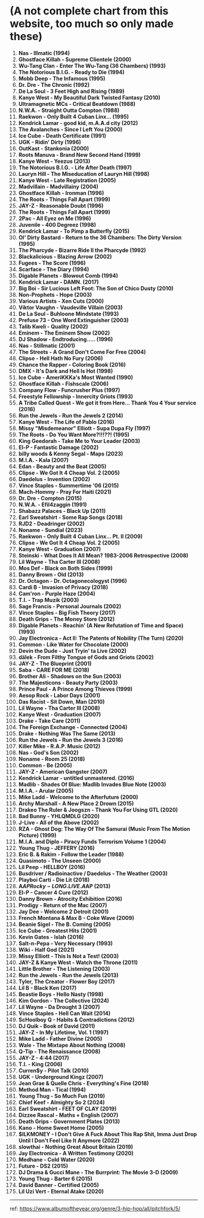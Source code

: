 # (A not complete chart from this website, too much so only made these)

1. **Nas - Illmatic (1994)**
2. **Ghostface Killah - Supreme Clientele (2000)**
3. **Wu-Tang Clan - Enter The Wu-Tang (36 Chambers) (1993)**
4. **The Notorious B.I.G. - Ready to Die (1994)**
5. **Mobb Deep - The Infamous (1995)**
6. **Dr. Dre - The Chronic (1992)**
7. **De La Soul - 3 Feet High and Rising (1989)**
8. **Kanye West - My Beautiful Dark Twisted Fantasy (2010)**
9. **Ultramagnetic MCs - Critical Beatdown (1988)**
10. **N.W.A. - Straight Outta Compton (1988)**
11. **Raekwon - Only Built 4 Cuban Linx... (1995)**
12. **Kendrick Lamar - good kid, m.A.A.d city (2012)**
13. **The Avalanches - Since I Left You (2000)**
14. **Ice Cube - Death Certificate (1991)**
15. **UGK - Ridin' Dirty (1996)**
16. **OutKast - Stankonia (2000)**
17. **Roots Manuva - Brand New Second Hand (1999)**
18. **Kanye West - Yeezus (2013)**
19. **The Notorious B.I.G. - Life After Death (1997)**
20. **Lauryn Hill - The Miseducation of Lauryn Hill (1998)**
21. **Kanye West - Late Registration (2005)**
22. **Madvillain - Madvillainy (2004)**
23. **Ghostface Killah - Ironman (1996)**
24. **The Roots - Things Fall Apart (1999)**
25. **JAY-Z - Reasonable Doubt (1996)**
26. **The Roots - Things Fall Apart (1999)**
27. **2Pac - All Eyez on Me (1996)**
28. **Juvenile - 400 Degreez (1998)**
29. **Kendrick Lamar - To Pimp a Butterfly (2015)**
30. **Ol' Dirty Bastard - Return to the 36 Chambers: The Dirty Version (1995)**
31. **The Pharcyde - Bizarre Ride II the Pharcyde (1992)**
32. **Blackalicious - Blazing Arrow (2002)**
33. **Fugees - The Score (1996)**
34. **Scarface - The Diary (1994)**
35. **Digable Planets - Blowout Comb (1994)**
36. **Kendrick Lamar - DAMN. (2017)**
37. **Big Boi - Sir Lucious Left Foot: The Son of Chico Dusty (2010)**
38. **Non-Prophets - Hope (2003)**
39. **Various Artists - Xen Cuts (2000)**
40. **Viktor Vaughn - Vaudeville Villain (2003)**
41. **De La Soul - Buhloone Mindstate (1993)**
42. **Prefuse 73 - One Word Extinguisher (2003)**
43. **Talib Kweli - Quality (2002)**
44. **Eminem - The Eminem Show (2002)**
45. **DJ Shadow - Endtroducing..... (1996)**
46. **Nas - Stillmatic (2001)**
47. **The Streets - A Grand Don't Come For Free (2004)**
48. **Clipse - Hell Hath No Fury (2006)**
49. **Chance the Rapper - Coloring Book (2016)**
50. **DMX - It's Dark and Hell Is Hot (1998)**
51. **Ice Cube - AmeriKKKa's Most Wanted (1990)**
52. **Ghostface Killah - Fishscale (2006)**
53. **Company Flow - Funcrusher Plus (1997)**
54. **Freestyle Fellowship - Innercity Griots (1993)**
55. **A Tribe Called Quest - We got it from Here... Thank You 4 Your service (2016)**
56. **Run the Jewels - Run the Jewels 2 (2014)**
57. **Kanye West - The Life of Pablo (2016)**
58. **Missy "Misdemeanor" Elliott - Supa Dupa Fly (1997)**
59. **The Roots - Do You Want More?!!!??! (1995)**
60. **King Geedorah - Take Me to Your Leader (2003)**
61. **El-P - Fantastic Damage (2002)**
62. **billy woods & Kenny Segal - Maps (2023)**
63. **M.I.A. - Kala (2007)**
64. **Edan - Beauty and the Beat (2005)**
65. **Clipse - We Got It 4 Cheap Vol. 2 (2005)**
66. **Daedelus - Invention (2002)**
67. **Vince Staples - Summertime '06 (2015)**
68. **Mach-Hommy - Pray For Haiti (2021)**
69. **Dr. Dre - Compton (2015)**
70. **N.W.A. - Efil4zaggin (1991)**
71. **Shabazz Palaces - Black Up (2011)**
72. **Earl Sweatshirt - Some Rap Songs (2018)**
73. **RJD2 - Deadringer (2002)**
74. **Noname - Sundial (2023)**
75. **Raekwon - Only Built 4 Cuban Linx... Pt. II (2009)**
76. **Clipse - We Got It 4 Cheap Vol. 2 (2005)**
77. **Kanye West - Graduation (2007)**
78. **Steinski - What Does It All Mean? 1983-2006 Retrospective (2008)**
79. **Lil Wayne - Tha Carter III (2008)**
80. **Mos Def - Black on Both Sides (1999)**
81. **Danny Brown - Old (2013)**
82. **Dr. Octagon - Dr. Octagonecologyst (1996)**
83. **Cardi B - Invasion of Privacy (2018)**
84. **Cam'ron - Purple Haze (2004)**
85. **T.I. - Trap Muzik (2003)**
86. **Sage Francis - Personal Journals (2002)**
87. **Vince Staples - Big Fish Theory (2017)**
88. **Death Grips - The Money Store (2012)**
89. **Digable Planets - Reachin' (A New Refutation of Time and Space) (1993)**
90. **Jay Electronica - Act II: The Patents of Nobility (The Turn) (2020)**
91. **Common - Like Water for Chocolate (2000)**
92. **Devin the Dude - Just Tryin' ta Live (2002)**
93. **dälek - From Filthy Tongue of Gods and Griots (2002)**
94. **JAY-Z - The Blueprint (2001)**
95. **Saba - CARE FOR ME (2018)**
96. **Brother Ali - Shadows on the Sun (2003)**
97. **The Majesticons - Beauty Party (2003)**
98. **Prince Paul - A Prince Among Thieves (1999)**
99. **Aesop Rock - Labor Days (2001)**
100. **Das Racist - Sit Down, Man (2010)**
101. **Lil Wayne - Tha Carter III (2008)**
102. **Kanye West - Graduation (2007)**
103. **Drake - Take Care (2011)**
104. **The Foreign Exchange - Connected (2004)**
105. **Drake - Nothing Was The Same (2013)**
106. **Run the Jewels - Run the Jewels 3 (2016)**
107. **Killer Mike - R.A.P. Music (2012)**
108. **Nas - God's Son (2002)**
109. **Noname - Room 25 (2018)**
110. **Common - Be (2005)**
111. **JAY-Z - American Gangster (2007)**
112. **Kendrick Lamar - untitled unmastered. (2016)**
113. **Madlib - Shades Of Blue: Madlib Invades Blue Note (2003)**
114. **M.I.A. - Arular (2005)**
115. **Mike Ladd - Welcome to the Afterfuture (2000)**
116. **Archy Marshall - A New Place 2 Drown (2015)**
117. **Drakeo The Ruler & Joogszn - Thank You For Using GTL (2020)**
118. **Bad Bunny - YHLQMDLG (2020)**
119. **J-Live - All of the Above (2002)**
120. **RZA - Ghost Dog: The Way Of The Samurai (Music From The Motion Picture) (1999)**
121. **M.I.A. and Diplo - Piracy Funds Terrorism Volume 1 (2004)**
122. **Young Thug - JEFFERY (2016)**
123. **Eric B. & Rakim - Follow the Leader (1988)**
124. **Quasimoto - The Unseen (2000)**
125. **Lil Peep - HELLBOY (2016)**
126. **Busdriver / Radioinactive / Daedelus - The Weather (2003)**
127. **Playboi Carti - Die Lit (2018)**
128. **A$AP Rocky - LONG.LIVE.A$AP (2013)**
129. **El-P - Cancer 4 Cure (2012)**
130. **Danny Brown - Atrocity Exhibition (2016)**
131. **Prodigy - Return of the Mac (2007)**
132. **Jay Dee - Welcome 2 Detroit (2001)**
133. **French Montana & Max B - Coke Wave (2009)**
134. **Beanie Sigel - The B. Coming (2005)**
135. **Ice Cube - Greatest Hits (2001)**
136. **Kevin Gates - Islah (2016)**
137. **Salt-n-Pepa - Very Necessary (1993)**
138. **Wiki - Half God (2021)**
139. **Missy Elliott - This Is Not a Test! (2003)**
140. **JAY-Z & Kanye West - Watch the Throne (2011)**
141. **Little Brother - The Listening (2003)**
142. **Run the Jewels - Run the Jewels (2013)**
143. **Tyler, The Creator - Flower Boy (2017)**
144. **Lil B - Black Ken (2017)**
145. **Beastie Boys - Hello Nasty (1998)**
146. **Kim Gordon - The Collective (2024)**
147. **Lil Wayne - Da Drought 3 (2007)**
148. **Vince Staples - Hell Can Wait (2014)**
149. **ScHoolboy Q - Habits & Contradictions (2012)**
150. **DJ Quik - Book of David (2011)**
151. **JAY-Z - In My Lifetime, Vol. 1 (1997)**
152. **Mike Ladd - Father Divine (2005)**
153. **Wale - The Mixtape About Nothing (2008)**
154. **Q-Tip - The Renaissance (2008)**
155. **JAY-Z - 4:44 (2017)**
156. **T.I. - King (2006)**
157. **Curren$y - Pilot Talk (2010)**
158. **UGK - Underground Kingz (2007)**
159. **Jean Grae & Quelle Chris - Everything's Fine (2018)**
160. **Method Man - Tical (1994)**
161. **Young Thug - So Much Fun (2019)**
162. **Chief Keef - Almighty So 2 (2024)**
163. **Earl Sweatshirt - FEET OF CLAY (2019)**
164. **Dizzee Rascal - Maths + English (2007)**
165. **Death Grips - Government Plates (2013)**
166. **Kano - Home Sweet Home (2005)**
167. **$ILKMONEY - I Don't Give A Fuck About This Rap Shit, Imma Just Drop Until I Don't Feel Like It Anymore (2022)**
168. **slowthai - Nothing Great About Britain (2019)**
169. **Jay Electronica - A Written Testimony (2020)**
170. **Medhane - Cold Water (2020)**
171. **Future - DS2 (2015)**
172. **DJ Drama & Gucci Mane - The Burrprint: The Movie 3-D (2009)**
173. **Young Thug - Barter 6 (2015)**
174. **David Banner - Certified (2005)**
175. **Lil Uzi Vert - Eternal Atake (2020)**








----
ref: https://www.albumoftheyear.org/genre/3-hip-hop/all/pitchfork/5/
